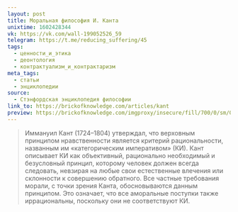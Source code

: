 ```yaml
---
layout: post
title: Моральная философия И. Канта
unixtime: 1602428344
vk: https://vk.com/wall-199052526_59
telegram: https://t.me/reducing_suffering/45
tags:
  - ценности_и_этика
  - деонтология
  - контрактуализм_и_контрактаризм
meta_tags:
  - статьи
  - энциклопедии
source:
  - Стэнфордская энциклопедия философии
link_to: https://brickofknowledge.com/articles/kant
preview: https://brickofknowledge.com/imgproxy/insecure/fill/700/0/sm/0/plain/local:///Immanuel%20Kant.jpg
---
```

>Иммануил Кант (1724–1804) утверждал, что верховным принципом нравственности является критерий рациональности, названным им «категорическим императивом» (КИ). Кант описывает КИ как объективный, рационально необходимый и безусловный принцип, которому человек должен всегда следовать, невзирая на любые свои естественные влечения или склонности к совершению обратного. Все частные требования морали, с точки зрения Канта, обосновываются данным принципом. Это означает, что все аморальные поступки также иррациональны, поскольку они не соответствуют КИ. 